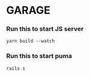 # GARAGE

### Run this to start JS server

```
yarn build --watch
```


### Run this to start puma
```
rails s
```
